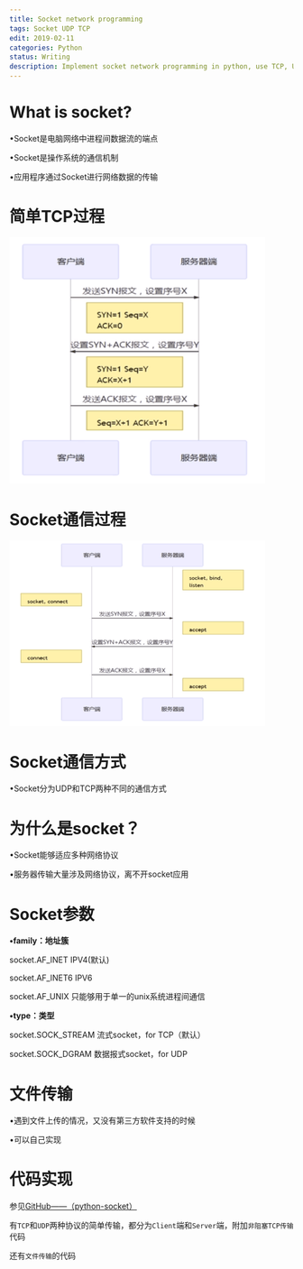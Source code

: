 ```yaml
---
title: Socket network programming
tags: Socket UDP TCP
edit: 2019-02-11
categories: Python
status: Writing
description: Implement socket network programming in python, use TCP, UDP protocol, and complete file transfer function
---
```


# What is socket?

•Socket是电脑网络中进程间数据流的端点

•Socket是操作系统的通信机制

•应用程序通过Socket进行网络数据的传输

# 简单TCP过程

<img src="https://raw.githubusercontent.com/Cr7-joker/Cr7-joker.github.io/master/_posts/2019-02-08-Socket%20network%20programming/assert/TCP.png" width="90%" alt="TCP通信过程">

# Socket通信过程

<img src="https://raw.githubusercontent.com/Cr7-joker/Cr7-joker.github.io/master/_posts/2019-02-08-Socket%20network%20programming/assert/socket.png" width="90%" alt="socket通信过程">

# Socket通信方式

•Socket分为UDP和TCP两种不同的通信方式

# 为什么是socket？

•Socket能够适应多种网络协议

•服务器传输大量涉及网络协议，离不开socket应用

# Socket参数

**•family：地址簇** 

  socket.AF_INET         IPV4(默认)

  socket.AF_INET6       IPV6

  socket.AF_UNIX        只能够用于单一的unix系统进程间通信

**•type：类型**

  socket.SOCK_STREAM     流式socket，for TCP（默认）

  socket.SOCK_DGRAM       数据报式socket，for UDP

# 文件传输

•遇到文件上传的情况，又没有第三方软件支持的时候

•可以自己实现

# 代码实现

参见[GitHub——（python-socket）](https://github.com/Cr7-joker/python-socket)

有`TCP`和`UDP`两种协议的简单传输，都分为`Client`端和`Server`端，附加`非阻塞TCP传输`代码

还有`文件传输`的代码